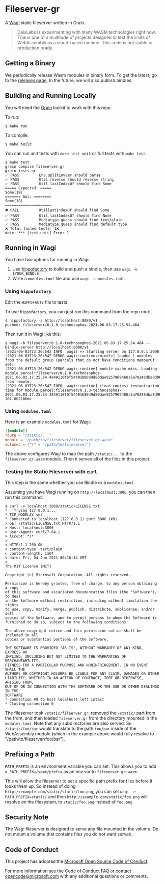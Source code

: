 # Fileserver-gr

A [Wagi](https://github.com/deislabs/wagi) static fileserver written in Grain.

> DeisLabs is experimenting with many WASM technologies right now.
> This is one of a multitude of projects designed to test the limits
> of WebAssembly as a cloud-based runtime. This code is not stable or
> production ready.

## Getting a Binary

We periodically release Wasm modules in binary form. To get the latest, go to the [releases page](https://github.com/deislabs/wagi-fileserver/releases). In the future, we will also publish bindles.

## Building and Running Locally

You will need the [Grain](https://grain-lang.org) toolkit to work with this repo.

To run:

```console
$ make run 
```

To compile:

```console
$ make build
```

You can run unit tests with `make test-unit` or full tests with `make test`:

```
$ make test
grain compile fileserver.gr
grain tests.gr
✅ PASS         Env.splitEnvVar should parse
✅ PASS         Util.reverse should reverse string
✅ PASS         Util.lastIndexOf should find Some
===== Expected: =====
Some(19)
======= Got: ========
Some(18)
=====================
⛔️ FAIL         UtillastIndexOf should find Some
✅ PASS         Util.lastIndexOf should find None
✅ PASS         Mediatype.guess should find text/plain
✅ PASS         Mediatype.guess should find default type
❌ Total failed tests: 1❌
make: *** [test-unit] Error 1
```

## Running in Wagi

You have two options for running in Wagi:

1. Use [hippofactory](https://github.com/deislabs/hippofactory) to build and push a bindle, then use `wagi -b $YOUR_BINDLE`
2. Write a `modules.toml` file and use `wagi -c modules.toml`.

### Using `hippofactory`

Edit the `HIPPOFACTS` file to taste.

To use `hippofactory`, you can just run this command from the repo root:

```console
$ hippofactory -s http://localhost:8080/v1 .
pushed: fileserver/0.1.0-technosophos-2021.06.03.17.25.54.484
```

Then run it in Wagi like this:

```console
$ wagi -b fileserver/0.1.0-technosophos-2021.06.03.17.25.54.484 --bindle-server http://localhost:8080/v1
[2021-06-03T23:26:54Z INFO  wagi] => Starting server on 127.0.0.1:3000
[2021-06-03T23:26:54Z DEBUG wagi::runtime::bindle] loaded 1 modules from the default group (parcels that do not have conditions.memberOf set)
[2021-06-03T23:26:54Z DEBUG wagi::runtime] module cache miss. Loading module parcel:fileserver/0.1.0-technosophos-2021.06.03.17.25.54.484#110f6f54401b80d9d80dae9257969468a5a70248dba8d96ce74b9bc5bc104fdd from remote.
[2021-06-03T23:26:54Z INFO  wagi::runtime] (load_routes) instantiation time for module parcel:fileserver/0.1.0-technosophos-2021.06.03.17.25.54.484#110f6f54401b80d9d80dae9257969468a5a70248dba8d96ce74b9bc5bc104fdd: 107.802106ms
```

### Using `modules.toml`

Here is an example `modules.toml` for [Wagi](https://github.com/deislabs/wagi):

```toml
[[module]]
route = "/static/..."
module = "/path/to/fileserver/fileserver.gr.wasm"
volumes = {"/" = "/path/to/fileserver"}
```

The above configures Wagi to map the path `/static/...` to the `fileserver.gr.wasm` module. Then it serves all of the files in this project.

### Testing the Static Fileserver with `curl`

This step is the same whether you use Bindle or a `modules.toml`.

Assuming you have Wagi running on `http://localhost:3000`, you can then run this command:

```console
$ curl -v localhost:3000/static/LICENSE.txt
*   Trying 127.0.0.1...
* TCP_NODELAY set
* Connected to localhost (127.0.0.1) port 3000 (#0)
> GET /static/LICENSE.txt HTTP/1.1
> Host: localhost:3000
> User-Agent: curl/7.64.1
> Accept: */*
>
< HTTP/1.1 200 OK
< content-type: text/plain
< content-length: 1104
< date: Fri, 04 Jun 2021 00:16:14 GMT
<
The MIT License (MIT)

Copyright (c) Microsoft Corporation. All rights reserved.

Permission is hereby granted, free of charge, to any person obtaining a copy
of this software and associated documentation files (the "Software"), to deal
in the Software without restriction, including without limitation the rights
to use, copy, modify, merge, publish, distribute, sublicense, and/or sell
copies of the Software, and to permit persons to whom the Software is
furnished to do so, subject to the following conditions:

The above copyright notice and this permission notice shall be included in all
copies or substantial portions of the Software.

THE SOFTWARE IS PROVIDED "AS IS", WITHOUT WARRANTY OF ANY KIND, EXPRESS OR
IMPLIED, INCLUDING BUT NOT LIMITED TO THE WARRANTIES OF MERCHANTABILITY,
FITNESS FOR A PARTICULAR PURPOSE AND NONINFRINGEMENT. IN NO EVENT SHALL THE
AUTHORS OR COPYRIGHT HOLDERS BE LIABLE FOR ANY CLAIM, DAMAGES OR OTHER
LIABILITY, WHETHER IN AN ACTION OF CONTRACT, TORT OR OTHERWISE, ARISING FROM,
OUT OF OR IN CONNECTION WITH THE SOFTWARE OR THE USE OR OTHER DEALINGS IN THE
SOFTWARE
* Connection #0 to host localhost left intact
* Closing connection 0
```

The fileserver took `/static/filserver.gr`, removed the `/static/` part from the front, and then loaded `fileserver.gr` from the directory mounted in the `modules.toml`. Note that any subdirectories are also served. So `/static/foo/bar` would translate to the path `foo/bar` inside of the WebAssembly module (which in the example above would fully resolve to "/path/to/fileserver/foo/bar").

## Prefixing a Path

`PATH_PREFIX` is an environment variable you can set.
This allows you to add `-e PATH_PREFIX=/some/prefix` as an env var to `fileserver.gr.wasm`.

This will allow the fileserver to set a specific path prefix for files before it looks them up. So instead of doing `http://example.com/static/static/foo.png`, you can set `wagi -e PATH_PREFIX=static/` and then `http://example.com/static/foo.png` will resolve on the filesystem, to `static/foo.png` instead of `foo.png`.

## Security Note

The Wagi fileserver is designed to serve any file mounted in the volume. Do not mount a
volume that contains files you do not want served.

## Code of Conduct

This project has adopted the [Microsoft Open Source Code of
Conduct](https://opensource.microsoft.com/codeofconduct/).

For more information see the [Code of Conduct
FAQ](https://opensource.microsoft.com/codeofconduct/faq/) or contact
[opencode@microsoft.com](mailto:opencode@microsoft.com) with any additional
questions or comments.